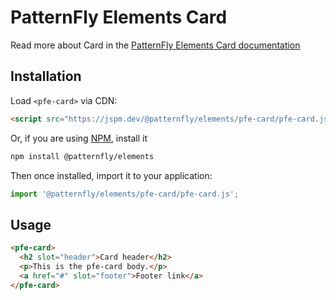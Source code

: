 # PatternFly Elements Card
         
Read more about Card in the [PatternFly Elements Card documentation](https://patternflyelements.org/components/card)

##  Installation

Load `<pfe-card>` via CDN:

```html
<script src="https://jspm.dev/@patternfly/elements/pfe-card/pfe-card.js"></script>
```

Or, if you are using [NPM](https://npm.im), install it

```bash
npm install @patternfly/elements
```

Then once installed, import it to your application:

```js
import '@patternfly/elements/pfe-card/pfe-card.js';
```

## Usage

```html
<pfe-card>
  <h2 slot="header">Card header</h2>
  <p>This is the pfe-card body.</p>
  <a href="#" slot="footer">Footer link</a>
</pfe-card>
```

